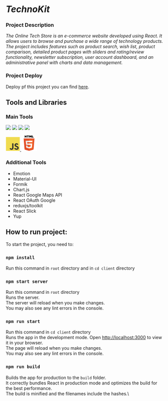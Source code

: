 # _TechnoKit_

### Project Description

_The Online Tech Store is an e-commerce website developed using React. It allows users to browse and purchase a wide range of technology products. The project includes features such as product search, wish list, product comparison, detailed product pages with sliders and rating/review functionality, newsletter subscription, user account dashboard, and an administrative panel with charts and data management._

### Project Deploy

Deploy pf this project you can find <a href="https://technokit-store-0fet.onrender.com/">here</a>.

## Tools and Libraries

### Main Tools

<div>
<img src="https://moduscreate.com/wp-content/uploads/2014/03/react-opti.png" width="100px">
<img src="https://upload.wikimedia.org/wikipedia/commons/3/30/Redux_Logo.png" width="100px">
<img src="https://miro.medium.com/v2/resize:fit:1358/0*uPdUx0n3GLndmHRQ.jpg" width="100px">
<img src="https://upload.wikimedia.org/wikipedia/commons/thumb/c/c8/Axios_logo_%282020%29.svg/2560px-Axios_logo_%282020%29.svg.png" width="100px">
</div>
<p> 
 <a href="https://developer.mozilla.org/en-US/docs/Web/JavaScript" title="JavaScript" target="_blank" rel="noreferrer"> <img src="https://raw.githubusercontent.com/devicons/devicon/master/icons/javascript/javascript-original.svg" alt="javascript" width="45" height="45"/> </a> 
  <a href="https://www.w3.org/html/" title="HTML" target="_blank" rel="noreferrer"> <img src="https://raw.githubusercontent.com/devicons/devicon/master/icons/html5/html5-original-wordmark.svg" alt="html5" width="50" height="50"/> </a>
</p>

### Additional Tools

- Emotion
- Material-UI
- Formik
- Chart.js
- React Google Maps API
- React OAuth Google
- reduxjs/toolkit
- React Slick
- Yup

## How to run project:

To start the project, you need to:

### `npm install`

Run this command in `root` directory and in `cd client` directory

### `npm start server`

Run this command in `root` directory\
Runs the server.\
The server will reload when you make changes.\
You may also see any lint errors in the console.

### `npm run start`

Run this command in `cd client` directory\
Runs the app in the development mode.
Open [http://localhost:3000](http://localhost:3000) to view it in your browser.\
The page will reload when you make changes.\
You may also see any lint errors in the console.

### `npm run build`

Builds the app for production to the `build` folder.\
It correctly bundles React in production mode and optimizes the build for the best performance.\
The build is minified and the filenames include the hashes.\
